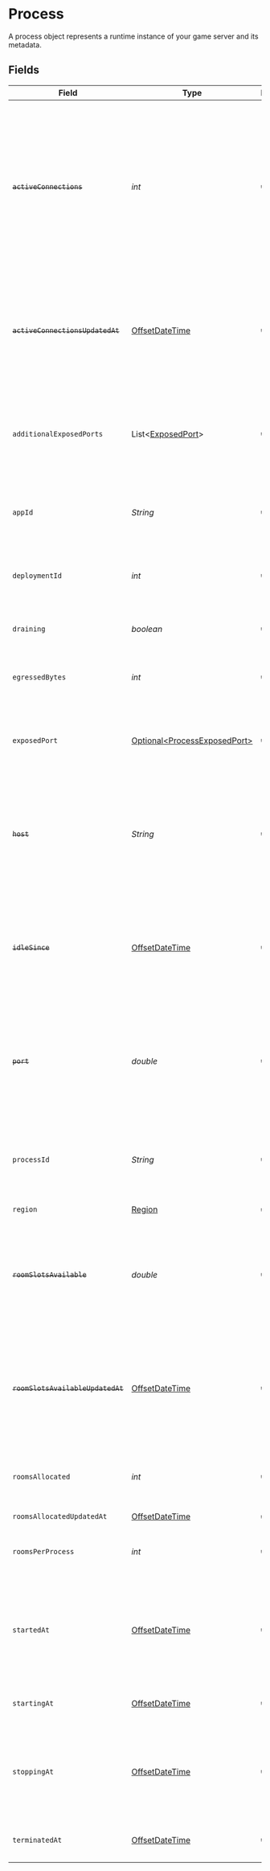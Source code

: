 # Process

A process object represents a runtime instance of your game server and its metadata.


## Fields

| Field                                                                                                                                                                          | Type                                                                                                                                                                           | Required                                                                                                                                                                       | Description                                                                                                                                                                    | Example                                                                                                                                                                        |
| ------------------------------------------------------------------------------------------------------------------------------------------------------------------------------ | ------------------------------------------------------------------------------------------------------------------------------------------------------------------------------ | ------------------------------------------------------------------------------------------------------------------------------------------------------------------------------ | ------------------------------------------------------------------------------------------------------------------------------------------------------------------------------ | ------------------------------------------------------------------------------------------------------------------------------------------------------------------------------ |
| ~~`activeConnections`~~                                                                                                                                                        | *int*                                                                                                                                                                          | :heavy_check_mark:                                                                                                                                                             | : warning: ** DEPRECATED **: This will be removed in a future release, please migrate away from it as soon as possible.<br/><br/>Tracks the number of active connections to a process. | 10                                                                                                                                                                             |
| ~~`activeConnectionsUpdatedAt`~~                                                                                                                                               | [OffsetDateTime](https://docs.oracle.com/javase/8/docs/api/java/time/OffsetDateTime.html)                                                                                      | :heavy_check_mark:                                                                                                                                                             | : warning: ** DEPRECATED **: This will be removed in a future release, please migrate away from it as soon as possible.                                                        |                                                                                                                                                                                |
| `additionalExposedPorts`                                                                                                                                                       | List\<[ExposedPort](../../models/shared/ExposedPort.md)>                                                                                                                       | :heavy_check_mark:                                                                                                                                                             | N/A                                                                                                                                                                            | [<br/>{<br/>"host": "1.proxy.hathora.dev",<br/>"name": "debug",<br/>"port": 72941,<br/>"transportType": "tcp"<br/>}<br/>]                                                      |
| `appId`                                                                                                                                                                        | *String*                                                                                                                                                                       | :heavy_check_mark:                                                                                                                                                             | System generated unique identifier for an application.                                                                                                                         | app-af469a92-5b45-4565-b3c4-b79878de67d2                                                                                                                                       |
| `deploymentId`                                                                                                                                                                 | *int*                                                                                                                                                                          | :heavy_check_mark:                                                                                                                                                             | System generated id for a deployment. Increments by 1.                                                                                                                         | 1                                                                                                                                                                              |
| `draining`                                                                                                                                                                     | *boolean*                                                                                                                                                                      | :heavy_check_mark:                                                                                                                                                             | Process in drain will not accept any new rooms.                                                                                                                                |                                                                                                                                                                                |
| `egressedBytes`                                                                                                                                                                | *int*                                                                                                                                                                          | :heavy_check_mark:                                                                                                                                                             | Measures network traffic leaving the process in bytes.                                                                                                                         | 435                                                                                                                                                                            |
| `exposedPort`                                                                                                                                                                  | [Optional\<ProcessExposedPort>](../../models/shared/ProcessExposedPort.md)                                                                                                     | :heavy_check_mark:                                                                                                                                                             | N/A                                                                                                                                                                            | {<br/>"host": "1.proxy.hathora.dev",<br/>"name": "default",<br/>"port": 34567,<br/>"transportType": "tcp"<br/>}                                                                |
| ~~`host`~~                                                                                                                                                                     | *String*                                                                                                                                                                       | :heavy_check_mark:                                                                                                                                                             | : warning: ** DEPRECATED **: This will be removed in a future release, please migrate away from it as soon as possible.                                                        |                                                                                                                                                                                |
| ~~`idleSince`~~                                                                                                                                                                | [OffsetDateTime](https://docs.oracle.com/javase/8/docs/api/java/time/OffsetDateTime.html)                                                                                      | :heavy_check_mark:                                                                                                                                                             | : warning: ** DEPRECATED **: This will be removed in a future release, please migrate away from it as soon as possible.                                                        |                                                                                                                                                                                |
| ~~`port`~~                                                                                                                                                                     | *double*                                                                                                                                                                       | :heavy_check_mark:                                                                                                                                                             | : warning: ** DEPRECATED **: This will be removed in a future release, please migrate away from it as soon as possible.                                                        |                                                                                                                                                                                |
| `processId`                                                                                                                                                                    | *String*                                                                                                                                                                       | :heavy_check_mark:                                                                                                                                                             | System generated unique identifier to a runtime instance of your game server.                                                                                                  | cbfcddd2-0006-43ae-996c-995fff7bed2e                                                                                                                                           |
| `region`                                                                                                                                                                       | [Region](../../models/shared/Region.md)                                                                                                                                        | :heavy_check_mark:                                                                                                                                                             | N/A                                                                                                                                                                            |                                                                                                                                                                                |
| ~~`roomSlotsAvailable`~~                                                                                                                                                       | *double*                                                                                                                                                                       | :heavy_check_mark:                                                                                                                                                             | : warning: ** DEPRECATED **: This will be removed in a future release, please migrate away from it as soon as possible.                                                        |                                                                                                                                                                                |
| ~~`roomSlotsAvailableUpdatedAt`~~                                                                                                                                              | [OffsetDateTime](https://docs.oracle.com/javase/8/docs/api/java/time/OffsetDateTime.html)                                                                                      | :heavy_check_mark:                                                                                                                                                             | : warning: ** DEPRECATED **: This will be removed in a future release, please migrate away from it as soon as possible.                                                        |                                                                                                                                                                                |
| `roomsAllocated`                                                                                                                                                               | *int*                                                                                                                                                                          | :heavy_check_mark:                                                                                                                                                             | Tracks the number of rooms that have been allocated to the process.                                                                                                            | 1                                                                                                                                                                              |
| `roomsAllocatedUpdatedAt`                                                                                                                                                      | [OffsetDateTime](https://docs.oracle.com/javase/8/docs/api/java/time/OffsetDateTime.html)                                                                                      | :heavy_check_mark:                                                                                                                                                             | N/A                                                                                                                                                                            |                                                                                                                                                                                |
| `roomsPerProcess`                                                                                                                                                              | *int*                                                                                                                                                                          | :heavy_check_mark:                                                                                                                                                             | Governs how many [rooms](https://hathora.dev/docs/concepts/hathora-entities#room) can be scheduled in a process.                                                               | 3                                                                                                                                                                              |
| `startedAt`                                                                                                                                                                    | [OffsetDateTime](https://docs.oracle.com/javase/8/docs/api/java/time/OffsetDateTime.html)                                                                                      | :heavy_check_mark:                                                                                                                                                             | When the process bound to the specified port. We use this to determine when we should start billing.                                                                           |                                                                                                                                                                                |
| `startingAt`                                                                                                                                                                   | [OffsetDateTime](https://docs.oracle.com/javase/8/docs/api/java/time/OffsetDateTime.html)                                                                                      | :heavy_check_mark:                                                                                                                                                             | When the process started being provisioned.                                                                                                                                    |                                                                                                                                                                                |
| `stoppingAt`                                                                                                                                                                   | [OffsetDateTime](https://docs.oracle.com/javase/8/docs/api/java/time/OffsetDateTime.html)                                                                                      | :heavy_check_mark:                                                                                                                                                             | When the process is issued to stop. We use this to determine when we should stop billing.                                                                                      |                                                                                                                                                                                |
| `terminatedAt`                                                                                                                                                                 | [OffsetDateTime](https://docs.oracle.com/javase/8/docs/api/java/time/OffsetDateTime.html)                                                                                      | :heavy_check_mark:                                                                                                                                                             | When the process has been terminated.                                                                                                                                          |                                                                                                                                                                                |